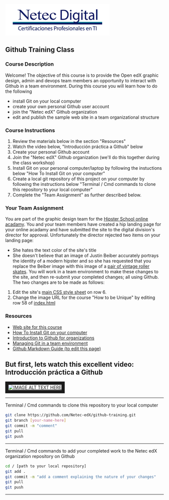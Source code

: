 
![Netec Logo](https://raw.githubusercontent.com/Netec-edX/github-training/master/images/netec-logo.png "Netec Logo")
## Github Training Class

### Course Description
Welcome! The objective of this course is to provide the Open edX graphic design, admin and devops team members an opportunity to interact with Github in a team environment. During this course you will learn how to do the following
* install Git on your local computer
* create your own personal Github user account
* join the "Netec edX" Github organization
* edit and publish the sample web site in a team organizational structure

### Course Instructions
1. Review the materials below in the section "Resources"
2. Watch the video below, "Introducción práctica a Github" below
3. Create your personal Github account
4. Join the "Netec edX" Github organization (we'll do this together during the class workshop)
5. Install Git on your personal computer/laptop by following the instuctions below "How To Install Git on your computer"
6. Create a local git repository of this project on your computer by following the instructions below "Terminal / Cmd commands to clone this repository to your local computer"
7. Complete the "Team Assignment" as further described below.

### Your Team Assignment
You are part of the graphic design team for the [Hipster School online acadamy](https://netec-edx.github.io/github-training/). You and your team members have created a hip landing page for your online acadamy and have submitted the site to the digital division's director for approval. Unfortunately the director rejected two items on your landing page:
* She hates the text color of the site's title
* She doesn't believe that an image of Justin Beiber accurately portrays the identity of a modern hipster and so she has requested that you replace the Beiber image with this image of a [pair of vintage roller skates](https://raw.githubusercontent.com/Netec-edX/github-training/master/images/hipster-skates.jpg). You will work in a team environment to make these changes to the site, and then re-submit your completed changes; all using Github. The two changes are to be made as follows:
1. Edit the site's [main CSS style sheet](https://github.com/Netec-edX/github-training/blob/master/css/styles.css) on row 6.
2. Change the image URL for the course "How to be Unique" by editing row 58 of [index.html](https://github.com/Netec-edX/github-training/blob/master/index.html)

### Resources
* [Web site for this course](https://netec-edx.github.io/github-training/ "Awesome Site!")
* [How To Install Git on your computer](https://www.atlassian.com/git/tutorials/install-git)
* [Introduction to Github for organizations](https://github.com/blog/674-introducing-organizations)
* [Managing Git in a team environment](https://www.sitepoint.com/getting-started-git-team-environment/)
* [Github Markdown Guide (to edit this page)](https://github.com/adam-p/markdown-here/wiki/Markdown-Cheatsheet/)


But first, lets watch this excellent video: Introducción práctica a Github
---
<a href="http://www.youtube.com/watch?feature=player_embedded&v=Hd0B_AWv_Y4
" target="_blank"><img src="http://img.youtube.com/vi/Hd0B_AWv_Y4/0.jpg" 
alt="IMAGE ALT TEXT HERE" width="240" height="180" border="10" /></a>

---
Terminal / Cmd commands to clone this repository to your local computer
```Bash
git clone https://github.com/Netec-edX/github-training.git
git branch [your-name-here]
git commit -m "comment"
git pull
git push
```
---
Terminal / Cmd commands to add your completed work to the Netec edX organization repository on Github
```Bash
cd / [path to your local repository]
git add .
git commit -m "add a comment explaining the nature of your changes"
git pull
git push
```
---


